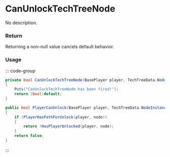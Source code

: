# CanUnlockTechTreeNode
<Badge type="info" text="TechTree"/>[<Badge type="danger" text="Carbon Compatible"/>](https://github.com/CarbonCommunity/Carbon)[<Badge type="warning" text="Oxide Compatible"/>](https://github.com/OxideMod/Oxide.Rust)
No description.
### Return
Returning a non-null value cancels default behavior.

### Usage
::: code-group
```csharp [Example]
private bool CanUnlockTechTreeNode(BasePlayer player, TechTreeData.NodeInstance node, TechTreeData techTreeData)
{
	Puts("CanUnlockTechTreeNode has been fired!");
	return (bool)default;
}
```
```csharp [Source — Assembly-CSharp @ TechTreeData]
public bool PlayerCanUnlock(BasePlayer player, TechTreeData.NodeInstance node)
{
	if (PlayerHasPathForUnlock(player, node))
	{
		return !HasPlayerUnlocked(player, node);
	}
	return false;
}

```
:::
